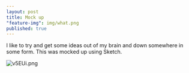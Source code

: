 ```yaml
---
layout: post
title: Mock up
"feature-img": img/what.png
published: true
---
```




I like to try and get some ideas out of my brain and down somewhere in some form. This was mocked up using Sketch.

![v5EUi.png]({{site.baseurl}}/_drafts/v5EUi.png)

